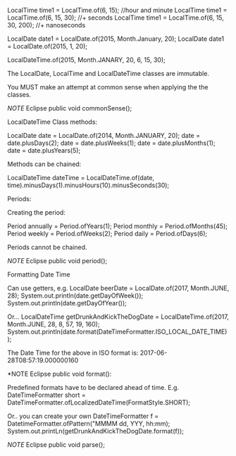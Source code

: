 LocalTime time1 = LocalTime.of(6, 15);              //hour and minute
LocalTime time1 = LocalTime.of(6, 15, 30);          //+ seconds
LocalTime time1 = LocalTime.of(6, 15, 30, 200);     //+ nanoseconds

LocalDate date1 = LocalDate.of(2015, Month.January, 20);
LocalDate date1 = LocalDate.of(2015, 1, 20);

LocalDateTime.of(2015, Month.JANARY, 20, 6, 15, 30);

The LocalDate, LocalTime and LocalDateTime classes are immutable.

You MUST make an attempt at common sense when applying the the classes. 

*NOTE* Eclipse public void commonSense();

LocalDateTime Class methods:

LocalDate date = LocalDate.of(2014, Month.JANUARY, 20);
date = date.plusDays(2);
date = date.plusWeeks(1);
date = date.plusMonths(1);
date = date.plusYears(5);

Methods can be chained:

LocalDateTime dateTime = LocalDateTime.of(date, time).minusDays(1).minusHours(10).minusSeconds(30);

Periods: 

Creating the period:

Period annually = Period.ofYears(1);
Period monthly = Period.ofMonths(45);
Period weekly = Period.ofWeeks(2);
Period daily = Period.ofDays(6);

Periods cannot be chained. 

*NOTE* Eclipse public void period();

Formatting Date Time

Can use getters, e.g.
	LocalDate beerDate = LocalDate.of(2017, Month.JUNE, 28);
	System.out.println(date.getDayOfWeek());
	System.out.println(date.getDayOfYear());
	
Or...
	LocalDateTime getDrunkAndKickTheDogDate = LocalDateTime.of(2017, Month.JUNE, 28, 8, 57, 19, 160);
	System.out.println(date.format(DateTimeFormatter.ISO_LOCAL_DATE_TIME));

The Date Time for the above in ISO format is:
	2017-06-28T08:57:19.000000160
	
*NOTE Eclipse public void format():
	
Predefined formats have to be declared ahead of time. E.g.
	DateTimeFormatter short = DateTimeFormatter.ofLocalizedDateTime(FormatStyle.SHORT);

Or.. you can create your own
	DateTimeFormatter f = DatetimeFormatter.ofPattern("MMMM dd, YYY, hh:mm);
	System.out.printLn(getDrunkAndKickTheDogDate.format(f));
	
*NOTE* Eclipse public void parse();
	


